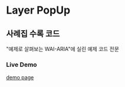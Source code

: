 Layer PopUp
=========================
## 사례집 수록 코드

"예제로 살펴보는 WAI-ARIA"에 실린 예제 코드 전문

### Live Demo
[demo page](https://niawa.github.io/ARIA/09.%20layer-popup/index.html)
